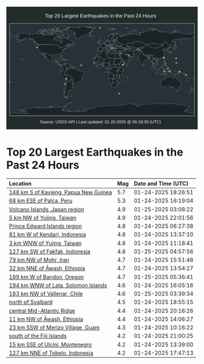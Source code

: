 ![Map](./map.png)

# Top 20 Largest Earthquakes in the Past 24 Hours

| Location | Mag | Date and Time (UTC) |
|:---|:---|:---|
| [148 km S of Kavieng, Papua New Guinea](https://earthquake.usgs.gov/earthquakes/eventpage/us6000pm5y) | 5.7 | 01-24-2025 18:26:51 |
| [68 km ESE of Palca, Peru](https://earthquake.usgs.gov/earthquakes/eventpage/us6000pm4b) | 5.3 | 01-24-2025 16:19:04 |
| [Volcano Islands, Japan region](https://earthquake.usgs.gov/earthquakes/eventpage/us6000pm8m) | 4.9 | 01-25-2025 03:08:22 |
| [5 km NW of Yujing, Taiwan](https://earthquake.usgs.gov/earthquakes/eventpage/us6000pm7g) | 4.9 | 01-24-2025 22:01:56 |
| [Prince Edward Islands region](https://earthquake.usgs.gov/earthquakes/eventpage/us6000plzq) | 4.8 | 01-24-2025 06:27:38 |
| [81 km W of Kendari, Indonesia](https://earthquake.usgs.gov/earthquakes/eventpage/us6000pm1b) | 4.8 | 01-24-2025 13:37:10 |
| [3 km WNW of Yujing, Taiwan](https://earthquake.usgs.gov/earthquakes/eventpage/us6000pm0v) | 4.8 | 01-24-2025 11:18:41 |
| [127 km SW of Fakfak, Indonesia](https://earthquake.usgs.gov/earthquakes/eventpage/us6000pm95) | 4.8 | 01-25-2025 04:57:56 |
| [79 km NW of Mohr, Iran](https://earthquake.usgs.gov/earthquakes/eventpage/us6000pm3b) | 4.7 | 01-24-2025 15:51:48 |
| [32 km NNE of Āwash, Ethiopia](https://earthquake.usgs.gov/earthquakes/eventpage/us6000pm1e) | 4.7 | 01-24-2025 13:54:27 |
| [199 km W of Bandon, Oregon](https://earthquake.usgs.gov/earthquakes/eventpage/us6000pm9b) | 4.7 | 01-25-2025 05:36:41 |
| [194 km WNW of Lata, Solomon Islands](https://earthquake.usgs.gov/earthquakes/eventpage/us6000pm46) | 4.6 | 01-24-2025 16:05:16 |
| [183 km NW of Vallenar, Chile](https://earthquake.usgs.gov/earthquakes/eventpage/us6000pm8t) | 4.6 | 01-25-2025 03:39:34 |
| [north of Svalbard](https://earthquake.usgs.gov/earthquakes/eventpage/us6000pm62) | 4.5 | 01-24-2025 18:55:15 |
| [central Mid-Atlantic Ridge](https://earthquake.usgs.gov/earthquakes/eventpage/us6000pm70) | 4.4 | 01-24-2025 20:16:26 |
| [11 km NW of Āwash, Ethiopia](https://earthquake.usgs.gov/earthquakes/eventpage/us6000pm1j) | 4.4 | 01-24-2025 14:06:27 |
| [23 km SSW of Merizo Village, Guam](https://earthquake.usgs.gov/earthquakes/eventpage/us6000pm11) | 4.3 | 01-24-2025 10:16:22 |
| [south of the Fiji Islands](https://earthquake.usgs.gov/earthquakes/eventpage/us6000pm73) | 4.2 | 01-24-2025 21:00:25 |
| [15 km SSE of Ulcinj, Montenegro](https://earthquake.usgs.gov/earthquakes/eventpage/us6000pm1c) | 4.2 | 01-24-2025 13:39:00 |
| [127 km NNE of Tobelo, Indonesia](https://earthquake.usgs.gov/earthquakes/eventpage/us6000pm5n) | 4.2 | 01-24-2025 17:47:13 |
